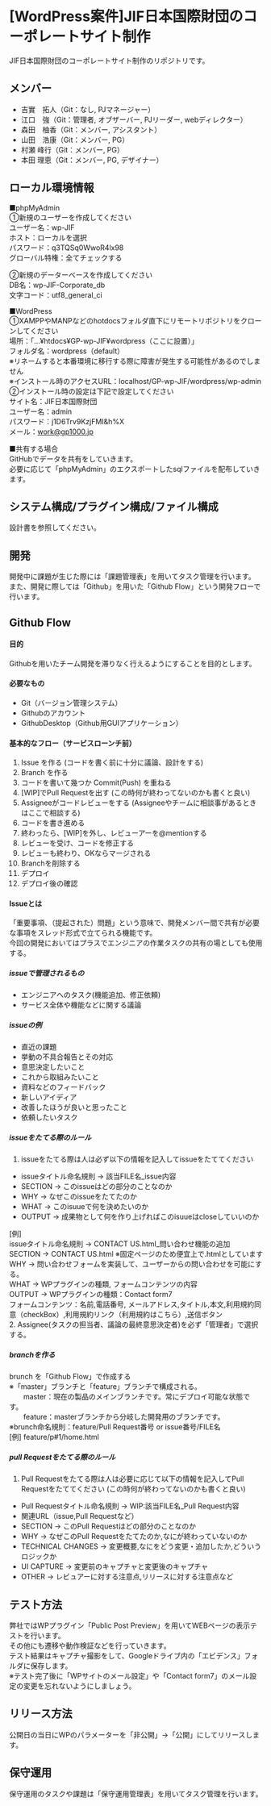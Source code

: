 # [WordPress案件]JIF日本国際財団のコーポレートサイト制作
JIF日本国際財団のコーポレートサイト制作のリポジトリです。

## メンバー
- 吉實　拓人（Git：なし, PJマネージャー）
- 江口　強（Git：管理者, オブザーバー, PJリーダー, webディレクター）
- 森田　柚香（Git：メンバー, アシスタント）
- 山田　浩康（Git：メンバー, PG）
- 村瀬 峰行（Git：メンバー, PG）
- 本田 理恵（Git：メンバー, PG, デザイナー）
## ローカル環境情報
■phpMyAdmin  
①新規のユーザーを作成してください  
ユーザー名：wp-JIF  
ホスト：ローカルを選択  
パスワード：q3TQSq0WwoR4lx98  
グローバル特権：全てチェックする  

②新規のデーターベースを作成してください  
DB名：wp-JIF-Corporate_db  
文字コード：utf8_general_ci  

■WordPress  
①XAMPPやMANPなどのhotdocsフォルダ直下にリモートリポジトリをクローンしてください  
場所：「…¥htdocs¥GP-wp-JIF¥wordpress（ここに設置）」  
フォルダ名：wordpress（default）  
※リネームすると本番環境に移行する際に障害が発生する可能性があるのでしません  
※インストール時のアクセスURL：localhost/GP-wp-JIF/wordpress/wp-admin  
②インストール時の設定は下記で設定してください  
サイト名：JIF日本国際財団  
ユーザー名：admin  
パスワード：j1D6Trv9KzjFMI&h%X  
メール：work@gp1000.jp  

■共有する場合  
GitHubでデータを共有をしていきます。  
必要に応じて「phpMyAdmin」のエクスポートしたsqlファイルを配布していきます。

## システム構成/プラグイン構成/ファイル構成
設計書を参照してください。
## 開発
開発中に課題が生じた際には「課題管理表」を用いてタスク管理を行います。  
また、開発に際しては「Github」を用いた「Github Flow」という開発フローで行います。


## Github Flow
#### 目的
Githubを用いたチーム開発を滞りなく行えるようにすることを目的とします。
#### 必要なもの
- Git（バージョン管理システム）  
- Githubのアカウント  
- GithubDesktop（Github用GUIアプリケーション）
#### 基本的なフロー（サービスローンチ前）
1. Issue を作る (コードを書く前に十分に議論、設計をする)
2. Branch を作る
3. コードを書いて幾つか Commit(Push) を重ねる
4. [WIP]でPull Requestを出す (この時何が終わってないのかも書くと良い)
5. Assigneeがコードレビューをする (Assigneeやチームに相談事があるときはここで相談する)
6. コードを書き進める
7. 終わったら、[WIP]を外し、レビューアーを@mentionする
8. レビューを受け、コードを修正する
9. レビューも終わり、OKならマージされる
10. Branchを削除する
11. デプロイ
12. デプロイ後の確認
#### Issueとは
「重要事項、（提起された）問題」という意味で、開発メンバー間で共有が必要な事項をスレッド形式で立てられる機能です。  
今回の開発においてはプラスでエンジニアの作業タスクの共有の場としても使用する。

##### issueで管理されるもの
- エンジニアへのタスク(機能追加、修正依頼)  
- サービス全体や機能などに関する議論

##### issueの例
- 直近の課題
- 挙動の不具合報告とその対応
- 意思決定したいこと
- これから取組みたいこと
- 資料などのフィードバック
- 新しいアイディア
- 改善したほうが良いと思ったこと
- 依頼したいタスク
##### issueをたてる際のルール
1. issueをたてる際は人は必ず以下の情報を記入してissueをたててください
  - issueタイトル命名規則 → 該当FILE名_issue内容
  - SECTION → このissueはどの部分のことなのか
  - WHY → なぜこのissueをたてたのか
  - WHAT → このisuueで何を決めたいのか
  - OUTPUT → 成果物として何を作り上げればこのisuueはcloseしていいのか
  

  [例]  
  issueタイトル命名規則 → CONTACT US.html_問い合わせ機能の追加  
  SECTION → CONTACT US.html ※固定ページのため便宜上で.htmlとしています  
  WHY → 問い合わせフォームを実装して、ユーザーからの問い合わせを可能にする。  
  WHAT → WPプラグインの種類, フォームコンテンツの内容  
  OUTPUT → WPプラグインの種類：Contact form7  
           フォームコンテンツ：名前,電話番号, メールアドレス,タイトル,本文,利用規約同意（checkBox）,利用規約リンク（利用規約はこちら）,送信ボタン  
2. Assignee(タスクの担当者、議論の最終意思決定者)を必ず「管理者」で選択する。
##### branchを作る
brunch を「Github Flow」で作成する  
※「master」ブランチと「feature」ブランチで構成される。  
　　master：現在の製品のメインブランチです。常にデプロイ可能な状態です。  
　　feature：masterブランチから分岐した開発用のブランチです。  
※brunch命名規則：feature/Pull Request番号 or issue番号/FILE名  
[例] feature/p#1/home.html
##### pull Requestをたてる際のルール
1. Pull Requestをたてる際は人は必要に応じて以下の情報を記入してPull Requestをたててください (この時何が終わってないのかも書くと良い)
  - Pull Requestタイトル命名規則 → WIP:該当FILE名_Pull Request内容
  - 関連URL（issue,Pull Requestなど）
  - SECTION → このPull Requestはどの部分のことなのか
  - WHY → なぜこのPull Requestをたてたのか,なにが終わっていないのか
  - TECHNICAL CHANGES → 変更概要,なにをどう変更・追加したか,どういうロジックか
  - UI CAPTURE → 変更前のキャプチャと変更後のキャプチャ
  - OTHER → レビュアーに対する注意点,リリースに対する注意点など

## テスト方法
弊社ではWPプラグイン「Public Post Preview」を用いてWEBページの表示テストを行います。  
その他にも遷移や動作検証などを行っていきます。  
テスト結果はキャプチャ撮影をして、Googleドライブ内の「エビデンス」フォルダに保存します。  
※テスト完了後に「WPサイトのメール設定」や「Contact form7」のメール設定の変更を忘れないようにしましょう。

## リリース方法
公開日の当日にWPのパラメーターを「非公開」→「公開」にしてリリースします。

## 保守運用
保守運用のタスクや課題は「保守運用管理表」を用いてタスク管理を行います。